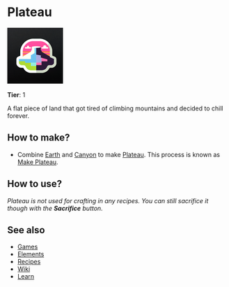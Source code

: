 # Plateau

![](../images/item.plateau.png)

**Tier**: 1

A flat piece of land that got tired of climbing mountains and decided to chill forever.

## How to make?

* Combine [Earth](/wiki/elements/earth) and [Canyon](/wiki/elements/canyon) to make [Plateau](/wiki/elements/plateau). This process is known as [Make Plateau](/wiki/recipes/make-plateau).

## How to use?

_Plateau is not used for crafting in any recipes. You can still sacrifice it though with the **Sacrifice** button._

## See also

* [Games](/wiki/games)
* [Elements](/wiki/elements)
* [Recipes](/wiki/recipes)
* [Wiki](/wiki/index)
* [Learn](/learn/index)